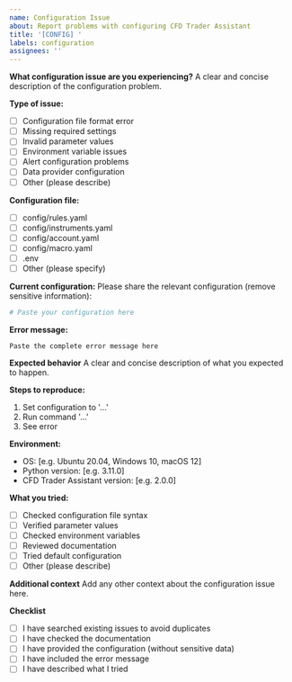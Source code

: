 ```yaml
---
name: Configuration Issue
about: Report problems with configuring CFD Trader Assistant
title: '[CONFIG] '
labels: configuration
assignees: ''
---
```


**What configuration issue are you experiencing?**
A clear and concise description of the configuration problem.

**Type of issue:**
- [ ] Configuration file format error
- [ ] Missing required settings
- [ ] Invalid parameter values
- [ ] Environment variable issues
- [ ] Alert configuration problems
- [ ] Data provider configuration
- [ ] Other (please describe)

**Configuration file:**
- [ ] config/rules.yaml
- [ ] config/instruments.yaml
- [ ] config/account.yaml
- [ ] config/macro.yaml
- [ ] .env
- [ ] Other (please specify)

**Current configuration:**
Please share the relevant configuration (remove sensitive information):
```yaml
# Paste your configuration here
```

**Error message:**
```
Paste the complete error message here
```

**Expected behavior**
A clear and concise description of what you expected to happen.

**Steps to reproduce:**
1. Set configuration to '...'
2. Run command '...'
3. See error

**Environment:**
 - OS: [e.g. Ubuntu 20.04, Windows 10, macOS 12]
 - Python version: [e.g. 3.11.0]
 - CFD Trader Assistant version: [e.g. 2.0.0]

**What you tried:**
- [ ] Checked configuration file syntax
- [ ] Verified parameter values
- [ ] Checked environment variables
- [ ] Reviewed documentation
- [ ] Tried default configuration
- [ ] Other (please describe)

**Additional context**
Add any other context about the configuration issue here.

**Checklist**
- [ ] I have searched existing issues to avoid duplicates
- [ ] I have checked the documentation
- [ ] I have provided the configuration (without sensitive data)
- [ ] I have included the error message
- [ ] I have described what I tried